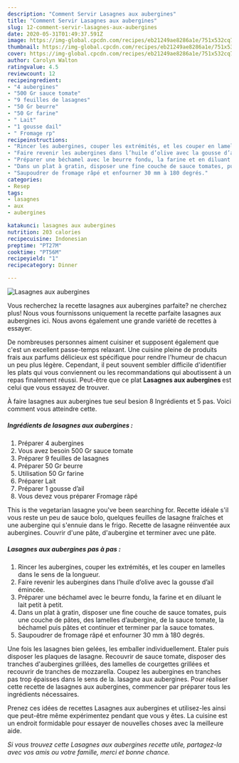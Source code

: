```yaml
---
description: "Comment Servir Lasagnes aux aubergines"
title: "Comment Servir Lasagnes aux aubergines"
slug: 12-comment-servir-lasagnes-aux-aubergines
date: 2020-05-31T01:49:37.591Z
image: https://img-global.cpcdn.com/recipes/eb21249ae8286a1e/751x532cq70/lasagnes-aux-aubergines-photo-principale-de-la-recette.jpg
thumbnail: https://img-global.cpcdn.com/recipes/eb21249ae8286a1e/751x532cq70/lasagnes-aux-aubergines-photo-principale-de-la-recette.jpg
cover: https://img-global.cpcdn.com/recipes/eb21249ae8286a1e/751x532cq70/lasagnes-aux-aubergines-photo-principale-de-la-recette.jpg
author: Carolyn Walton
ratingvalue: 4.5
reviewcount: 12
recipeingredient:
- "4 aubergines"
- "500 Gr sauce tomate"
- "9 feuilles de lasagnes"
- "50 Gr beurre"
- "50 Gr farine"
- " Lait"
- "1 gousse dail"
- " Fromage rp"
recipeinstructions:
- "Rincer les aubergines, couper les extrémités, et les couper en lamelles dans le sens de la longueur."
- "Faire revenir les aubergines dans l’huile d’olive avec la gousse d’ail émincée."
- "Préparer une béchamel avec le beurre fondu, la farine et en diluant le lait petit à petit."
- "Dans un plat à gratin, disposer une fine couche de sauce tomates, puis une couche de pâtes, des lamelles d’aubergine, de la sauce tomate, la béchamel puis pâtes et continuer et terminer par la sauce tomates."
- "Saupoudrer de fromage râpé et enfourner 30 mm à 180 degrés."
categories:
- Resep
tags:
- lasagnes
- aux
- aubergines

katakunci: lasagnes aux aubergines 
nutrition: 203 calories
recipecuisine: Indonesian
preptime: "PT27M"
cooktime: "PT56M"
recipeyield: "1"
recipecategory: Dinner

---
```



![Lasagnes aux aubergines](https://img-global.cpcdn.com/recipes/eb21249ae8286a1e/751x532cq70/lasagnes-aux-aubergines-photo-principale-de-la-recette.jpg)

Vous recherchez la recette lasagnes aux aubergines parfaite? ne cherchez plus! Nous vous fournissons uniquement la recette parfaite lasagnes aux aubergines ici. Nous avons également une grande variété de recettes à essayer.

De nombreuses personnes aiment cuisiner et supposent également que c'est un excellent passe-temps relaxant. Une cuisine pleine de produits frais aux parfums délicieux est spécifique pour rendre l'humeur de chacun un peu plus légère. Cependant, il peut souvent sembler difficile d'identifier les plats qui vous conviennent ou les recommandations qui aboutissent à un repas finalement réussi. Peut-être que ce plat <strong> Lasagnes aux aubergines </strong> est celui que vous essayez de trouver.

<!--inarticleads1-->

À faire lasagnes aux aubergines tue seul besion 8 Ingrédients et 5 pas. Voici comment vous atteindre cette.

##### Ingrédients de lasagnes aux aubergines :

1. Préparer 4 aubergines
1. Vous avez besoin 500 Gr sauce tomate
1. Préparer 9 feuilles de lasagnes
1. Préparer 50 Gr beurre
1. Utilisation 50 Gr farine
1. Préparer  Lait
1. Préparer 1 gousse d’ail
1. Vous devez vous préparer  Fromage râpé


This is the vegetarian lasagne you&#39;ve been searching for. Recette idéale s&#39;il vous reste un peu de sauce bolo, quelques feuilles de lasagne fraîches et une aubergine qui s&#39;ennuie dans le frigo. Recette de lasagne réinventée aux aubergines. Couvrir d&#39;une pâte, d&#39;aubergine et terminer avec une pâte. 

<!--inarticleads2-->

##### Lasagnes aux aubergines pas à pas :

1. Rincer les aubergines, couper les extrémités, et les couper en lamelles dans le sens de la longueur.
1. Faire revenir les aubergines dans l’huile d’olive avec la gousse d’ail émincée.
1. Préparer une béchamel avec le beurre fondu, la farine et en diluant le lait petit à petit.
1. Dans un plat à gratin, disposer une fine couche de sauce tomates, puis une couche de pâtes, des lamelles d’aubergine, de la sauce tomate, la béchamel puis pâtes et continuer et terminer par la sauce tomates.
1. Saupoudrer de fromage râpé et enfourner 30 mm à 180 degrés.


Une fois les lasagnes bien gelées, les emballer individuellement. Etaler puis disposer les plaques de lasagne. Recouvrir de sauce tomate, disposer des tranches d&#39;aubergines grillées, des lamelles de courgettes grillées et recouvrir de tranches de mozzarella. Coupez les aubergines en tranches pas trop épaisses dans le sens de la. lasagne aux aubergines. Pour réaliser cette recette de lasagnes aux aubergines, commencer par préparer tous les ingrédients nécessaires. 

<!--inarticleads1-->

<p>
Prenez ces idées de recettes Lasagnes aux aubergines et utilisez-les ainsi que peut-être même expérimentez pendant que vous y êtes. La cuisine est un endroit formidable pour essayer de nouvelles choses avec la meilleure aide.
</p>

<p>
<i>Si vous trouvez cette Lasagnes aux aubergines recette utile, partagez-la avec vos amis ou votre famille, merci et bonne chance.</i>
</p>
